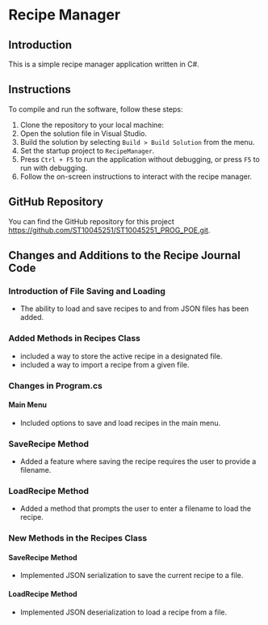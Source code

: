# Recipe Manager

## Introduction
This is a simple recipe manager application written in C#.

## Instructions
To compile and run the software, follow these steps:

1. Clone the repository to your local machine:
2. Open the solution file in Visual Studio.
3. Build the solution by selecting `Build > Build Solution` from the menu.
4. Set the startup project to `RecipeManager`.
5. Press `Ctrl + F5` to run the application without debugging, or press `F5` to run with debugging.
6. Follow the on-screen instructions to interact with the recipe manager.

## GitHub Repository
You can find the GitHub repository for this project https://github.com/ST10045251/ST10045251_PROG_POE.git.

## Changes and Additions to the Recipe Journal Code
### Introduction of File Saving and Loading
- The ability to load and save recipes to and from JSON files has been added.

### Added Methods in Recipes Class
- included a way to store the active recipe in a designated file.
- included a way to import a recipe from a given file.

### Changes in Program.cs
#### Main Menu
- Included options to save and load recipes in the main menu.

### SaveRecipe Method
- Added a feature where saving the recipe requires the user to provide a filename.

### LoadRecipe Method
- Added a method that prompts the user to enter a filename to load the recipe.

### New Methods in the Recipes Class
#### SaveRecipe Method
- Implemented JSON serialization to save the current recipe to a file.
#### LoadRecipe Method
- Implemented JSON deserialization to load a recipe from a file.
